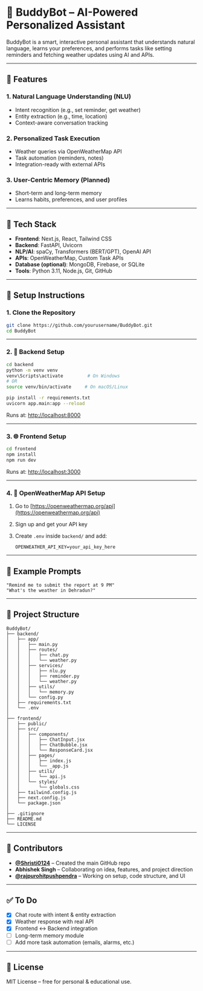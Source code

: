 # 🤖 BuddyBot – AI-Powered Personalized Assistant

BuddyBot is a smart, interactive personal assistant that understands natural language, learns your preferences, and performs tasks like setting reminders and fetching weather updates using AI and APIs.

---

## 🌟 Features

### 1. Natural Language Understanding (NLU)
- Intent recognition (e.g., set reminder, get weather)
- Entity extraction (e.g., time, location)
- Context-aware conversation tracking

### 2. Personalized Task Execution
- Weather queries via OpenWeatherMap API
- Task automation (reminders, notes)
- Integration-ready with external APIs

### 3. User-Centric Memory (Planned)
- Short-term and long-term memory
- Learns habits, preferences, and user profiles

---

## 🧰 Tech Stack

- **Frontend**: Next.js, React, Tailwind CSS  
- **Backend**: FastAPI, Uvicorn  
- **NLP/AI**: spaCy, Transformers (BERT/GPT), OpenAI API  
- **APIs**: OpenWeatherMap, Custom Task APIs  
- **Database (optional)**: MongoDB, Firebase, or SQLite  
- **Tools**: Python 3.11, Node.js, Git, GitHub

---

## 🚀 Setup Instructions

### 1. Clone the Repository

```bash
git clone https://github.com/yourusername/BuddyBot.git
cd BuddyBot
````

---

### 2. 🔧 Backend Setup

```bash
cd backend
python -m venv venv
venv\Scripts\activate         # On Windows
# OR
source venv/bin/activate     # On macOS/Linux

pip install -r requirements.txt
uvicorn app.main:app --reload
```

Runs at: [http://localhost:8000](http://localhost:8000)

---

### 3. 🌐 Frontend Setup

```bash
cd frontend
npm install
npm run dev
```

Runs at: [http://localhost:3000](http://localhost:3000)

---

### 4. 🔑 OpenWeatherMap API Setup

1. Go to [https://openweathermap.org/api](https://openweathermap.org/api)
2. Sign up and get your API key
3. Create `.env` inside `backend/` and add:

   ```env
   OPENWEATHER_API_KEY=your_api_key_here
   ```

---

## 💬 Example Prompts

```text
"Remind me to submit the report at 9 PM"
"What's the weather in Dehradun?"
```

---

## 📁 Project Structure

```
BuddyBot/
├── backend/
│   ├── app/
│   │   ├── main.py
│   │   ├── routes/
│   │   │   ├── chat.py
│   │   │   └── weather.py
│   │   ├── services/
│   │   │   ├── nlu.py
│   │   │   ├── reminder.py
│   │   │   └── weather.py
│   │   ├── utils/
│   │   │   └── memory.py
│   │   └── config.py
│   ├── requirements.txt
│   └── .env
│
├── frontend/
│   ├── public/
│   ├── src/
│   │   ├── components/
│   │   │   ├── ChatInput.jsx
│   │   │   ├── ChatBubble.jsx
│   │   │   └── ResponseCard.jsx
│   │   ├── pages/
│   │   │   ├── index.js
│   │   │   └── _app.js
│   │   ├── utils/
│   │   │   └── api.js
│   │   └── styles/
│   │       └── globals.css
│   ├── tailwind.config.js
│   ├── next.config.js
│   └── package.json
│
├── .gitignore
├── README.md
└── LICENSE
```

---

## 👥 Contributors

* **[@Shristi0124](https://github.com/Shristi0124)** – Created the main GitHub repo
* **Abhishek Singh** – Collaborating on idea, features, and project direction
* **[@rajpurohitpushpendra](https://github.com/rajpurohitpushpendra)** – Working on setup, code structure, and UI

---

## ✅ To Do

* [x] Chat route with intent & entity extraction
* [x] Weather response with real API
* [x] Frontend ↔ Backend integration
* [ ] Long-term memory module
* [ ] Add more task automation (emails, alarms, etc.)

---

## 📜 License

MIT License – free for personal & educational use.
